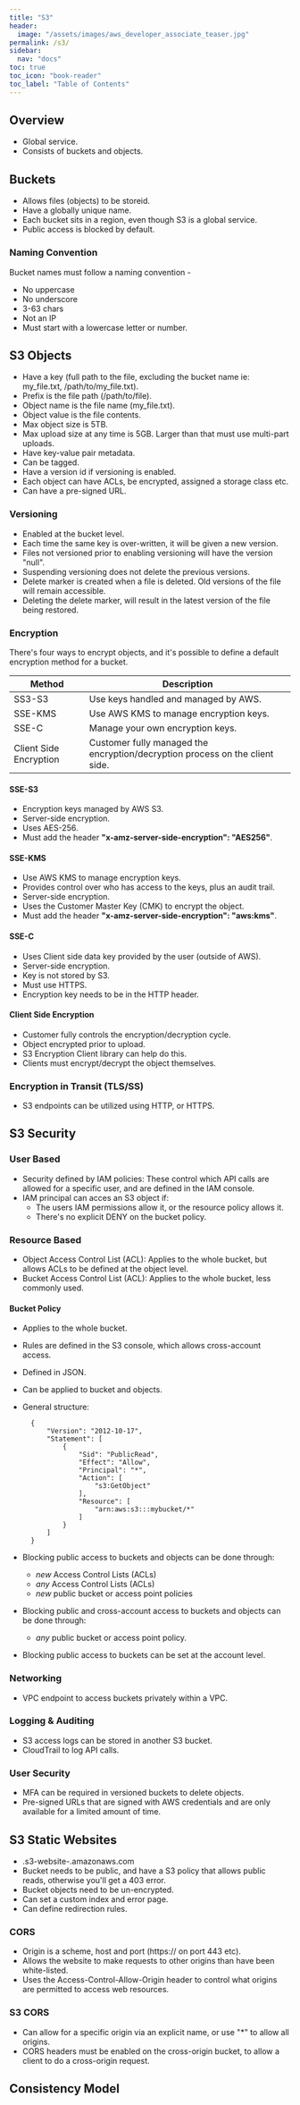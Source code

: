 ```yaml
---
title: "S3"
header:
  image: "/assets/images/aws_developer_associate_teaser.jpg"
permalink: /s3/
sidebar:
  nav: "docs"
toc: true
toc_icon: "book-reader"
toc_label: "Table of Contents"
---
```


## Overview

- Global service.
- Consists of buckets and objects.

## Buckets

- Allows files (objects) to be storeid.
- Have a globally unique name.
- Each bucket sits in a region, even though S3 is a global service.
- Public access is blocked by default.

### Naming Convention

Bucket names must follow a naming convention -

- No uppercase
- No underscore
- 3-63 chars
- Not an IP
- Must start with a lowercase letter or number.

## S3 Objects

- Have a key (full path to the file, excluding the bucket name ie: my_file.txt, /path/to/my_file.txt).
- Prefix is the file path (/path/to/file).
- Object name is the file name (my_file.txt).
- Object value is the file contents.
- Max object size is 5TB.
- Max upload size at any time is 5GB. Larger than that must use multi-part uploads.
- Have key-value pair metadata.
- Can be tagged.
- Have a version id if versioning is enabled.
- Each object can have ACLs, be encrypted, assigned a storage class etc.
- Can have a pre-signed URL.

### Versioning

- Enabled at the bucket level.
- Each time the same key is over-written, it will be given a new version.
- Files not versioned prior to enabling versioning will have the version "null".
- Suspending versioning does not delete the previous versions.
- Delete marker is created when a file is deleted. Old versions of the file will remain accessible.
- Deleting the delete marker, will result in the latest version of the file being restored.

### Encryption

There's four ways to encrypt objects, and it's possible to define a default encryption method for a bucket.

| Method                 | Description                                                                  |
|------------------------|------------------------------------------------------------------------------|
| SS3-S3                 | Use keys handled and managed by AWS.                                         |
| SSE-KMS                | Use AWS KMS to manage encryption keys.                                       |
| SSE-C                  | Manage your own encryption keys.                                             |
| Client Side Encryption | Customer fully managed the encryption/decryption process on the client side. |

#### SSE-S3

- Encryption keys managed by AWS S3.
- Server-side encryption.
- Uses AES-256.
- Must add the header **"x-amz-server-side-encryption": "AES256"**.

#### SSE-KMS

- Use AWS KMS to manage encryption keys.
- Provides control over who has access to the keys, plus an audit trail.
- Server-side encryption.
- Uses the Customer Master Key (CMK) to encrypt the object.
- Must add the header **"x-amz-server-side-encryption": "aws:kms"**.

#### SSE-C

- Uses Client side data key provided by the user (outside of AWS).
- Server-side encryption.
- Key is not stored by S3.
- Must use HTTPS.
- Encryption key needs to be in the HTTP header.

#### Client Side Encryption

- Customer fully controls the encryption/decryption cycle.
- Object encrypted prior to upload.
- S3 Encryption Client library can help do this.
- Clients must encrypt/decrypt the object themselves.

### Encryption in Transit (TLS/SS)

- S3 endpoints can be utilized using HTTP, or HTTPS.

## S3 Security

### User Based

- Security defined by IAM policies: These control which API calls are allowed for a specific user, and are defined in the IAM console.
- IAM principal can acces an S3 object if:
  - The users IAM permissions allow it, or the resource policy allows it.
  - There's no explicit DENY on the bucket policy.

### Resource Based


- Object Access Control List (ACL): Applies to the whole bucket, but allows ACLs to be defined at the object level.
- Bucket Access Control List (ACL): Applies to the whole bucket, less commonly used.

#### Bucket Policy

- Applies to the whole bucket.
- Rules are defined in the S3 console, which allows cross-account access.
- Defined in JSON.
- Can be applied to bucket and objects.
- General structure:

        {
            "Version": "2012-10-17",
            "Statement": [
                {
                    "Sid": "PublicRead",
                    "Effect": "Allow",
                    "Principal": "*",
                    "Action": [
                        "s3:GetObject"
                    ],
                    "Resource": [
                        "arn:aws:s3:::mybucket/*"
                    ]
                }
            ]
        }

- Blocking public access to buckets and objects can be done through:
  - *new* Access Control Lists (ACLs)
  - *any* Access Control Lists (ACLs)
  - *new* public bucket or access point policies
- Blocking public and cross-account access to buckets and objects can be done through:
  - *any* public bucket or access point policy.
- Blocking public access to buckets can be set at the account level.

### Networking

- VPC endpoint to access buckets privately within a VPC.

### Logging & Auditing

- S3 access logs can be stored in another S3 bucket.
- CloudTrail to log API calls.

### User Security

- MFA can be required in versioned buckets to delete objects.
- Pre-signed URLs that are signed with AWS credentials and are only available for a limited amount of time.

## S3 Static Websites

- <bucket name>.s3-website-<region>.amazonaws.com
- Bucket needs to be public, and have a S3 policy that allows public reads, otherwise you'll get a 403 error.
- Bucket objects need to be un-encrypted.
- Can set a custom index and error page.
- Can define redirection rules.


### CORS

- Origin is a scheme, host and port (https:// on port 443 etc).
- Allows the website to make requests to other origins than have been white-listed.
- Uses the Access-Control-Allow-Origin header to control what origins are permitted to access web resources.

### S3 CORS

- Can allow for a specific origin via an explicit name, or use "*" to allow all origins.
- CORS headers must be enabled on the cross-origin bucket, to allow a client to do a cross-origin request.


## Consistency Model

